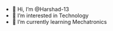 - 👋 Hi, I’m @Harshad-13
- 👀 I’m interested in Technology 
- 🌱 I’m currently learning Mechatronics 

<!---
Harshad-13/Harshad-13 is a ✨ special ✨ repository because its `README.md` (this file) appears on your GitHub profile.
You can click the Preview link to take a look at your changes.
--->
